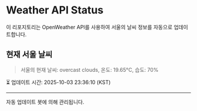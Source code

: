 
# Weather API Status

이 리포지토리는 OpenWeather API를 사용하여 서울의 날씨 정보를 자동으로 업데이트합니다.

## 현재 서울 날씨
> 서울의 현재 날씨: overcast clouds, 온도: 19.65°C, 습도: 70%

⏳ 업데이트 시간: 2025-10-03 23:36:10 (KST)

---
자동 업데이트 봇에 의해 관리됩니다.
